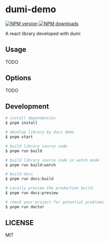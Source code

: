 # dumi-demo

[![NPM version](https://img.shields.io/npm/v/dumi-demo.svg?style=flat)](https://npmjs.org/package/dumi-demo)
[![NPM downloads](http://img.shields.io/npm/dm/dumi-demo.svg?style=flat)](https://npmjs.org/package/dumi-demo)

A react library developed with dumi

## Usage

TODO

## Options

TODO

## Development

```bash
# install dependencies
$ pnpm install

# develop library by docs demo
$ pnpm start

# build library source code
$ pnpm run build

# build library source code in watch mode
$ pnpm run build:watch

# build docs
$ pnpm run docs:build

# Locally preview the production build.
$ pnpm run docs:preview

# check your project for potential problems
$ pnpm run doctor
```

## LICENSE

MIT

